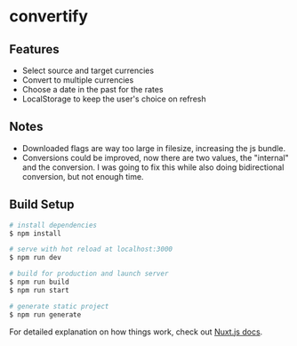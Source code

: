 # convertify

## Features
- Select source and target currencies
- Convert to multiple currencies
- Choose a date in the past for the rates
- LocalStorage to keep the user's choice on refresh

## Notes
- Downloaded flags are way too large in filesize, increasing the js bundle.
- Conversions could be improved, now there are two values, the "internal" and the conversion. I was going to fix this while also doing bidirectional conversion, but not enough time.


## Build Setup

```bash
# install dependencies
$ npm install

# serve with hot reload at localhost:3000
$ npm run dev

# build for production and launch server
$ npm run build
$ npm run start

# generate static project
$ npm run generate
```

For detailed explanation on how things work, check out [Nuxt.js docs](https://nuxtjs.org).
